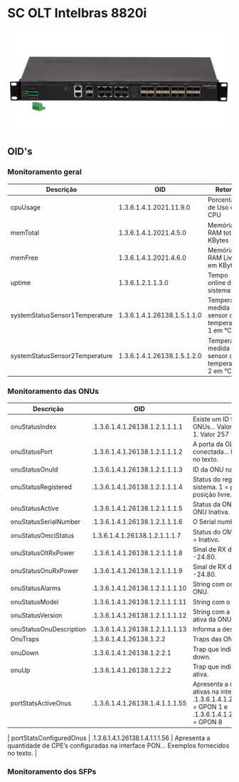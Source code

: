 # SC OLT Intelbras 8820i

![Alt text](image-1.png)

## OID's

### Monitoramento geral

| Descrição                         | OID                               | Retorno                              |
|-----------------------------------|-----------------------------------|--------------------------------------|
| cpuUsage                          | 1.3.6.1.4.1.2021.11.9.0           | Porcentagem de Uso do CPU            |
| memTotal                          | 1.3.6.1.4.1.2021.4.5.0            | Memória RAM total em KBytes          |
| memFree                           | 1.3.6.1.4.1.2021.4.6.0            | Memória RAM Livre em KBytes          |
| uptime                            | 1.3.6.1.2.1.1.3.0                 | Tempo online do sistema              |
| systemStatusSensor1Temperature    | 1.3.6.1.4.1.26138.1.5.1.1.0       | Temperatura medida do sensor de temperatura 1 em °C |
| systemStatusSensor2Temperature    | 1.3.6.1.4.1.26138.1.5.1.2.0       | Temperatura medida do sensor de temperatura 2 em °C |

### Monitoramento das ONUs

| Descrição                  | OID                                     | Retorno                                                                                                                             |
|----------------------------|-----------------------------------------|-------------------------------------------------------------------------------------------------------------------------------------|
| onuStatusIndex             | .1.3.6.1.4.1.26138.1.2.1.1.1.1          | Existe um ID fixo para as 1024 ONUs... Valor 129 = GPON 2 ONU 1. Valor 257 = GPON 3 ONU 1.                                          |
| onuStatusPort              | .1.3.6.1.4.1.26138.1.2.1.1.1.2          | A porta da OLT na qual a ONU está conectada... Exemplos fornecidos no texto.                                                       |
| onuStatusOnuId             | .1.3.6.1.4.1.26138.1.2.1.1.1.3          | ID da ONU na porta PON                                                                                                              |
| onuStatusRegistered        | .1.3.6.1.4.1.26138.1.2.1.1.1.4          | Status do registro da ONU no sistema. 1 = posição ocupada, 2 = posição livre.                                                       |
| onuStatusActive            | .1.3.6.1.4.1.26138.1.2.1.1.1.5          | Status da ONU. 1 = ONU Ativa, 2 = ONU Inativa.                                                                                      |
| onuStatusSerialNumber      | .1.3.6.1.4.1.26138.1.2.1.1.1.6          | O Serial number da ONU                                                                                                              |
| onuStatusOmciStatus        | 1.3.6.1.4.1.26138.1.2.1.1.1.7           | Status do OMCI da ONU. 2 = ok, 0 = Inativo.                                                                                         |
| onuStatusOltRxPower        | .1.3.6.1.4.1.26138.1.2.1.1.1.8          | Sinal de RX da OLT. Exemplo: -24.80.                                                                                                |
| onuStatusOnuRxPower        | .1.3.6.1.4.1.26138.1.2.1.1.1.9          | Sinal de RX da ONU. Exemplo: -24.80.                                                                                                |
| onuStatusAlarms            | .1.3.6.1.4.1.26138.1.2.1.1.1.10         | String com os alarmes ativos da ONU.                                                                                               |
| onuStatusModel             | .1.3.6.1.4.1.26138.1.2.1.1.1.11         | String com o modelo da ONU                                                                                                          |
| onuStatusVersion           | .1.3.6.1.4.1.26138.1.2.1.1.1.12         | String com a versão de firmware ativa da ONU.                                                                                      |
| onuStatusOnuDescription    | .1.3.6.1.4.1.26138.1.2.1.1.1.13         | Informa a descrição da ONU.                                                                                                        |
| OnuTraps                   | .1.3.6.1.4.1.26138.1.2.2                | Traps das ONUs                                                                                                                     |
| onuDown                    | .1.3.6.1.4.1.26138.1.2.2.1              | Trap que indica que a ONU está down.                                                                                               |
| onuUp                      | .1.3.6.1.4.1.26138.1.2.2.2              | Trap que indica que a ONU está ativa.                                                                                              |
| portStatsActiveOnus        | .1.3.6.1.4.1.26138.1.4.1.1.1.55         | Apresenta a quantidade de CPE’s ativas na interface PON. Exemplo : .1.3.6.1.4.1.26138.1.4.1.1.1.55.9 = GPON 1 e .1.3.6.1.4.1.26138.1.4.1.1.1.55.16 = GPON 8

| portStatsConfiguredOnus    | .1.3.6.1.4.1.26138.1.4.1.1.1.56         | Apresenta a quantidade de CPE’s configuradas na interface PON... Exemplos fornecidos no texto.                                     |

### Monitoramento dos SFPs

